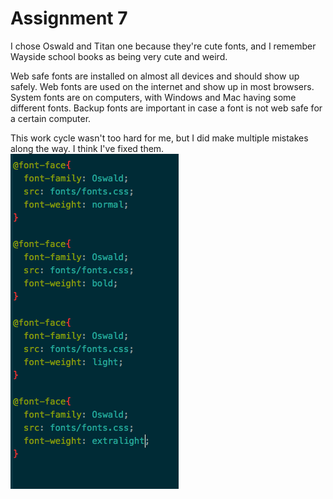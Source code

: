 # Assignment 7

I chose Oswald and Titan one because they're cute fonts, and I remember Wayside school books as being very cute and weird.

Web safe fonts are installed on almost all devices and should show up safely. Web fonts are used on the internet and show up in most browsers. System fonts are on computers, with Windows and Mac having some different fonts. Backup fonts are important in case a font is not web safe for a certain computer.

This work cycle wasn't too hard for me, but I did make multiple mistakes along the way. I think I've fixed them.
![image](images/screenshot.png)
